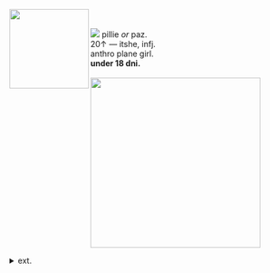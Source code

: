<img align="left" src="https://files.catbox.moe/n7ud2g.gif" width="140" align="center"> <br><br> <img src="https://files.catbox.moe/dmariv.ico"> pillie <i>or</i> paz.
<br> 20↑ — itshe, infj.
<br>anthro plane girl.
<br><b>under 18 dni. </b>
<br><br><img src="https://files.catbox.moe/web4q7.gif" width="300">
<p></p>
  <details><summary> ext. </summary>
may come off a little bit pretentious sometimes! oopsie...
<p></p>
<img src="https://64.media.tumblr.com/edc5bd1dbee7f914a11ca395b8aded24/e747c25959932209-db/s75x75_c1/48caf76493c6a6f940009ca378369653578265ff.gifv"> disabled & mobility aid user.<br>live with chronic pain and heart problems. cannot catch a break.
<p></p>
<b>playing:</b> octopath traveler 2. final fantasy x/x-2. evil tonight. ape escape 3.
    <p></p>
<p></p>
</details>



